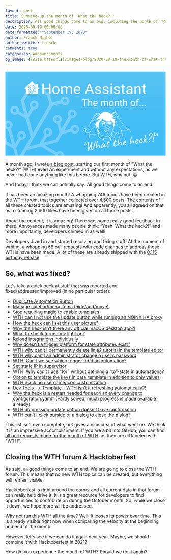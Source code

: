 ```yaml
---
layout: post
title: Summing-up the month of 'What the heck?!'
description: All good things come to an end, including the month of 'What the heck?!'. So, how was this first edition?
date: 2020-09-19 00:00:00
date_formatted: "September 19, 2020"
author: Franck Nijhof
author_twitter: frenck
comments: true
categories: Announcements
og_image: {{site.baseurl}}/images/blog/2020-08-18-the-month-of-what-the-heck/social.png
---
```


<a href='https://community.home-assistant.io/c/what-the-heck/52'><img src='/images/blog/2020-08-18-the-month-of-what-the-heck/social.png' class='no-shadow'></a>

A month ago, I wrote [a blog post][kickoff], starting our first month of
"What the heck?!" (WTH) ever! An experiment and without any expectations,
as we never had done anything like this before. But WTH, why not. 😁

And today, I think we can actually say: All good things come to an end.

It has been an amazing month! A whopping 746 topics have been created in the
[WTH forum][forum], that together collected over 4,500 posts. The contents of
all these created topics are amazing! And apparently, you all agreed on that,
as a stunning 2,600 likes have been given on all those posts.

About the content, it is amazing! There was some really good feedback in there.
Annoyances made many people think: “Yeah! What the heck?!” and more importantly,
developers chimed in as well!

Developers dived in and started resolving and fixing stuff! At the moment
of writing, a whopping 68 pull requests with code changes to address those WTHs
have been made. A lot of these are already shipped with the [0.115 birthday
release][release].

## So, what was fixed?

Let's take a quick peek at stuff that was reported and fixed/addressed/improved
(in no particular order):

- [Duplicate Automation Button](https://community.home-assistant.io/t/duplicate-automation-button/219646)
- [Manage sidebar/menu items (hide/add/move)](https://community.home-assistant.io/t/manage-sidebar-menu-items-hide-add-move/219476)
- [Stop requiring magic to enable templates](https://community.home-assistant.io/t/stop-requiring-magic-to-enable-templates/219523)
- [WTH can I not use the update button while running an NGINX HA proxy](https://community.home-assistant.io/t/wth-can-i-not-use-the-update-button-while-running-an-nginx-ha-proxy/221061)
- [How the heck can I set this user picture?](https://community.home-assistant.io/t/how-the-heck-can-i-set-this-user-picture/219511)
- [Why the heck isn’t there any official macOS desktop app?!](https://community.home-assistant.io/t/why-the-heck-isnt-there-any-official-macos-desktop-app/221014)
- [What the heck turned my light on?](https://community.home-assistant.io/t/what-the-heck-turned-my-light-on/219488)
- [Reload integrations individually](https://community.home-assistant.io/t/reload-integrations-indiviudally/220478)
- [Why doesn’t a trigger platform for state attributes exist?](https://community.home-assistant.io/t/why-doesnt-a-trigger-platform-for-state-attributes-exist/219651)
- [WTH why can’t I permanently delete jinja2 tutorial in the template editor](https://community.home-assistant.io/t/wth-why-cant-i-permanently-delete-jinja2-tutorial-in-the-template-editor/220486)
- [WTH why can’t an administrator change a user’s password](https://community.home-assistant.io/t/wth-why-cant-an-administrator-change-a-users-password/219971)
- [WTH: Can’t we see which trigger fired an automation?](https://community.home-assistant.io/t/wth-cant-we-see-which-trigger-fired-an-automation/220888)
- [Set static IP in supervisor](https://community.home-assistant.io/t/set-static-ip-in-supervisor/219780)
- [WTH: Why can’t I use “for” without defining a “to”-state in automations?](https://community.home-assistant.io/t/wth-why-can-t-i-use-for-without-defining-a-to-state-in-automations/222137)
- [Option to template the keys in data_template in addition to only values](https://community.home-assistant.io/t/option-to-template-the-keys-in-data-template-in-addition-to-only-values/219513)
- [WTH Slack no username/icon customization](https://community.home-assistant.io/t/wth-slack-no-username-icon-customization/220227)
- [Dev Tools –> Template – WTH isn’t it refreshing automatically?!](https://community.home-assistant.io/t/dev-tools-template-wth-isnt-it-refreshing-automatically/219542)
- [Why the heck is a restart needed for each an every change to configuration.yaml?](https://community.home-assistant.io/t/why-the-heck-is-a-restart-needed-for-each-an-every-change-to-configuration-yaml/219630) (Partly solved, much progress is made available already)
- [WTH do pressing update button doesn’t have confirmation](https://community.home-assistant.io/t/wth-do-pressing-update-button-doesnt-have-confirmation/219628)
- [WTH can’t I click outside of a dialog to close the dialog?](https://community.home-assistant.io/t/wth-cant-i-click-outside-of-a-dialog-to-close-the-dialog/222756)

This list isn't even complete, but gives a nice idea of what went on. We think
it is an impressive accomplishment. If you are a bit into GitHub, you can find
[all pull requests made for the month of WTH][prs], as they are all labeled
with "WTH".

## Closing the WTH forum & Hacktoberfest

As said, all good things come to an end. We are going to close the WTH forum.
This means that no new WTH topics can be created, but everything will remain
visible.

Hacktoberfest is right around the corner and all current data in that forum
can really help drive it. It is a great resource for developers to find
opportunities to contribute on during the October month. So, while we close
it down, we hope more will be addressed.

Why not run this WTH all the time? Well, it looses its power over time. This is
already visible right now when comparing the velocity at the beginning and end
of the month.

However, let's see if we can do it again next year. Maybe, we should combine
it with Hacktoberfest in 2021?

How did you experience the month of WTH? Should we do it again?

[forum]: https://community.home-assistant.io/c/what-the-heck/52
[hacktoberfest]: https://hacktoberfest.digitalocean.com
[kickoff]: /blog/2020/08/18/the-month-of-what-the-heck/
[prs]: https://github.com/search?o=desc&q=org%3Ahome-assistant+label%3AWTH+is%3Apr&s=created&type=Issues
[release]: /blog/2020/09/17/release-115/
